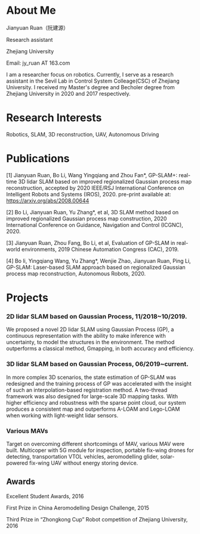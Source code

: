 # About Me
Jianyuan Ruan（阮建源）

Research assistant

Zhejiang University

Email: jy_ruan AT 163.com

I am a researcher focus on robotics. Currently, I serve as a research assistant in the Sevil Lab in Control System Colleage(CSC) of Zhejiang University. I received my Master's degree and Becholer degree from Zhejiang University in 2020 and 2017 respectively. 

# Research Interests
Robotics, SLAM, 3D reconstruction, UAV, Autonomous Driving

# Publications
[1] Jianyuan Ruan, Bo Li, Wang Yingqiang and Zhou Fan*, GP-SLAM+: real-time 3D lidar SLAM based on improved regionalized Gaussian process map reconstruction, accepted by 2020 IEEE/RSJ International Conference on Intelligent Robots and Systems (IROS), 2020. pre-print available at: https://arxiv.org/abs/2008.00644

[2] Bo Li, Jianyuan Ruan, Yu Zhang*, et al, 3D SLAM method based on improved regionalized Gaussian process map construction, 2020 International Conference on Guidance, Navigation and Control (ICGNC), 2020.

[3] Jianyuan Ruan, Zhou Fang, Bo Li, et al, Evaluation of GP-SLAM in real-world environments, 2019 Chinese Automation Congress (CAC), 2019.

[4] Bo li, Yingqiang Wang, Yu Zhang*, Wenjie Zhao, Jianyuan Ruan, Ping Li, GP-SLAM: Laser-based SLAM approach based on regionalized Gaussian process map reconstruction, Autonomous Robots, 2020.

# Projects
### 2D lidar SLAM based on Gaussian Process, 11/2018~10/2019. 
We proposed a novel 2D lidar SLAM using Gaussian Process (GP), a continuous representation with the ability to make inference with uncertainty, to model the structures in the environment. The method outperforms a classical method, Gmapping, in both accuracy and efficiency.

### 3D lidar SLAM based on Gaussian Process, 06/2019~current.
In more complex 3D scenarios, the state estimation of GP-SLAM was redesigned and the training process of GP was accelerated with the insight of such an interpolation-based registration method. A two-thread framework was also designed for large-scale 3D mapping tasks. With higher efficiency and robustness with the sparse point cloud, our system produces a consistent map and outperforms A-LOAM and Lego-LOAM when working with light-weight lidar sensors.

### Various MAVs 
Target on overcoming different shortcomings of MAV, various MAV were built. Multicoper with 5G module for inspection, portable fix-wing drones for detecting, transportation VTOL vehicles, aeromodelling glider, solar-powered fix-wing UAV without energy storing device. 


## Awards

Excellent Student Awards, 2016

First Prize in China Aeromodelling Design Challenge, 2015

Third Prize in “Zhongkong Cup” Robot competition of Zhejiang University, 2016
